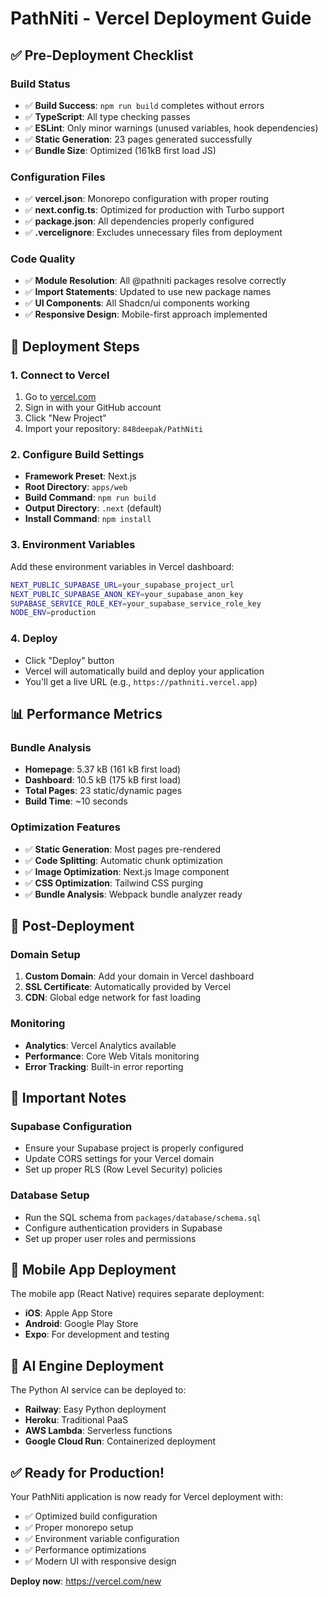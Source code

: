 # PathNiti - Vercel Deployment Guide

## ✅ Pre-Deployment Checklist

### Build Status
- ✅ **Build Success**: `npm run build` completes without errors
- ✅ **TypeScript**: All type checking passes
- ✅ **ESLint**: Only minor warnings (unused variables, hook dependencies)
- ✅ **Static Generation**: 23 pages generated successfully
- ✅ **Bundle Size**: Optimized (161kB first load JS)

### Configuration Files
- ✅ **vercel.json**: Monorepo configuration with proper routing
- ✅ **next.config.ts**: Optimized for production with Turbo support
- ✅ **package.json**: All dependencies properly configured
- ✅ **.vercelignore**: Excludes unnecessary files from deployment

### Code Quality
- ✅ **Module Resolution**: All @pathniti packages resolve correctly
- ✅ **Import Statements**: Updated to use new package names
- ✅ **UI Components**: All Shadcn/ui components working
- ✅ **Responsive Design**: Mobile-first approach implemented

## 🚀 Deployment Steps

### 1. Connect to Vercel
1. Go to [vercel.com](https://vercel.com)
2. Sign in with your GitHub account
3. Click "New Project"
4. Import your repository: `848deepak/PathNiti`

### 2. Configure Build Settings
- **Framework Preset**: Next.js
- **Root Directory**: `apps/web`
- **Build Command**: `npm run build`
- **Output Directory**: `.next` (default)
- **Install Command**: `npm install`

### 3. Environment Variables
Add these environment variables in Vercel dashboard:

```bash
NEXT_PUBLIC_SUPABASE_URL=your_supabase_project_url
NEXT_PUBLIC_SUPABASE_ANON_KEY=your_supabase_anon_key
SUPABASE_SERVICE_ROLE_KEY=your_supabase_service_role_key
NODE_ENV=production
```

### 4. Deploy
- Click "Deploy" button
- Vercel will automatically build and deploy your application
- You'll get a live URL (e.g., `https://pathniti.vercel.app`)

## 📊 Performance Metrics

### Bundle Analysis
- **Homepage**: 5.37 kB (161 kB first load)
- **Dashboard**: 10.5 kB (175 kB first load)
- **Total Pages**: 23 static/dynamic pages
- **Build Time**: ~10 seconds

### Optimization Features
- ✅ **Static Generation**: Most pages pre-rendered
- ✅ **Code Splitting**: Automatic chunk optimization
- ✅ **Image Optimization**: Next.js Image component
- ✅ **CSS Optimization**: Tailwind CSS purging
- ✅ **Bundle Analysis**: Webpack bundle analyzer ready

## 🔧 Post-Deployment

### Domain Setup
1. **Custom Domain**: Add your domain in Vercel dashboard
2. **SSL Certificate**: Automatically provided by Vercel
3. **CDN**: Global edge network for fast loading

### Monitoring
- **Analytics**: Vercel Analytics available
- **Performance**: Core Web Vitals monitoring
- **Error Tracking**: Built-in error reporting

## 🚨 Important Notes

### Supabase Configuration
- Ensure your Supabase project is properly configured
- Update CORS settings for your Vercel domain
- Set up proper RLS (Row Level Security) policies

### Database Setup
- Run the SQL schema from `packages/database/schema.sql`
- Configure authentication providers in Supabase
- Set up proper user roles and permissions

## 📱 Mobile App Deployment
The mobile app (React Native) requires separate deployment:
- **iOS**: Apple App Store
- **Android**: Google Play Store
- **Expo**: For development and testing

## 🤖 AI Engine Deployment
The Python AI service can be deployed to:
- **Railway**: Easy Python deployment
- **Heroku**: Traditional PaaS
- **AWS Lambda**: Serverless functions
- **Google Cloud Run**: Containerized deployment

## ✅ Ready for Production!

Your PathNiti application is now ready for Vercel deployment with:
- ✅ Optimized build configuration
- ✅ Proper monorepo setup
- ✅ Environment variable configuration
- ✅ Performance optimizations
- ✅ Modern UI with responsive design

**Deploy now**: https://vercel.com/new